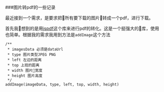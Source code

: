 ###图片转pdf的一些记录

最近接到一个需求，是要求把所有要下载的图片转成一个pdf，进行下载。

首先我想到的是用[jspdf](https://github.com/MrRio/jsPDF)这个库来进行pdf的转化。这是一个挺强大的库，使用也简单。根据我的需求我用到方法是`addImage`这个方法

```
/**
 * imagesData 必须是dataUrl
 * type 图片类型JPEG PNG
 * left 左边的距离
 * top 上班的距离
 * width 图片宽度
 * height 图片高度
 */ 
addImage(imageData, type, left, top, width, height)
```